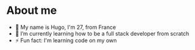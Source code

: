 # About me

- 🥖 My name is Hugo, I'm 27, from France 
- 🌱 I’m currently learning how to be a full stack developer from scratch 
- ⚡ Fun fact: I'm learning code on my own
